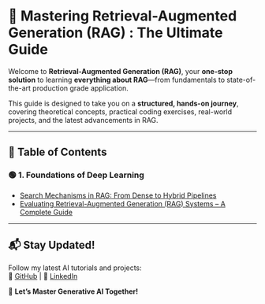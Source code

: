 # 🚀 Mastering Retrieval-Augmented Generation (RAG) : The Ultimate Guide  

Welcome to **Retrieval-Augmented Generation (RAG)**, your **one-stop solution** to learning **everything about RAG**—from fundamentals to state-of-the-art production grade application.  

This guide is designed to take you on a **structured, hands-on journey**, covering theoretical concepts, practical coding exercises, real-world projects, and the latest advancements in RAG.  

---

## 📌 Table of Contents  

### **🟢 1. Foundations of Deep Learning**  
- [Search Mechanisms in RAG: From Dense to Hybrid Pipelines](RAG_SearchMechnisms.md)
- [Evaluating Retrieval-Augmented Generation (RAG) Systems – A Complete Guide](RAG_Evaluation.md)

---

## 📬 Stay Updated!  
Follow my latest AI tutorials and projects:  
🔗 [GitHub](https://github.com/dtsatyam) | 🔗 [LinkedIn](https://linkedin.com/in/satya-dataprofessional)  

🚀 **Let’s Master Generative AI Together!**
